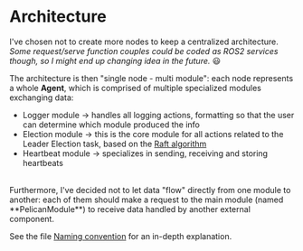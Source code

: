# Architecture

I've chosen not to create more nodes to keep a centralized architecture.
*Some request/serve function couples could be coded as ROS2 services though, so I might end up changing idea in the future.* :smiley:  

The architecture is then "single node - multi module": each node represents a whole **Agent**, which is comprised of multiple specialized modules exchanging data:
- Logger module &rarr; handles all logging actions, formatting so that the user can determine which module produced the info
- Election module &rarr; this is the core module for all actions related to the Leader Election task, based on the [Raft algorithm](https://raft.github.io/raft.pdf)
- Heartbeat module &rarr; specializes in sending, receiving and storing heartbeats

<br>
Furthermore, I've decided not to let data "flow" directly from one module to another: each of them should make a request to the main module (named **PelicanModule**) to receive data handled by another external component.

See the file [Naming convention](Naming%20convention.md) for an in-depth explanation.
